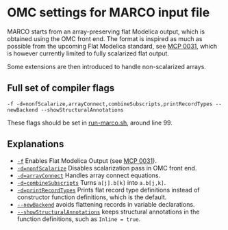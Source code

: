 OMC settings for MARCO input file
=================================

MARCO starts from an array-preserving flat Modelica output, which is obtained using the OMC front end.
The format is inspired as much as possible from the upcoming Flat Modelica standard, see
[MCP 0031](https://github.com/modelica/ModelicaSpecification/tree/MCP/0031/RationaleMCP/0031), which is
however currently limited to fully scalarized flat output.

Some extensions are then introduced to handle non-scalarized arrays.

Full set of compiler flags
--------------------------
```
-f -d=nonfScalarize,arrayConnect,combineSubscripts,printRecordTypes --newBackend --showStructuralAnnotations
```
These flags should be set in [run-marco.sh](https://github.com/modelica-polimi/marco/blob/5bac719666ea7e050463ef584b74be520ee7e955/run-marco.sh#L99), around line 99.

Explanations
-----------
- [``-f``](https://openmodelica.org/doc/OpenModelicaUsersGuide/latest/omchelptext.html#omcflag-flatmodelica)
  Enables Flat Modelica Output (see [MCP 0031](https://github.com/modelica/ModelicaSpecification/tree/MCP/0031/RationaleMCP/0031)).
- [``-d=nonfScalarize``](https://openmodelica.org/doc/OpenModelicaUsersGuide/latest/omchelptext.html#omcflag-debug-nfscalarize)
  Disables scalarization pass in OMC front end.
- [``-d=arrayConnect``](https://openmodelica.org/doc/OpenModelicaUsersGuide/latest/omchelptext.html#omcflag-debug-arrayconnect)
  Handles array connect equations.
- [``-d=combineSubscripts``](https://openmodelica.org/doc/OpenModelicaUsersGuide/latest/omchelptext.html#omcflag-debug-arrayconnect)
  Turns ``a[j].b[k]`` into ``a.b[j,k]``.
- [``-d=printRecordTypes``](https://openmodelica.org/doc/OpenModelicaUsersGuide/latest/omchelptext.html#omcflag-debug-printrecordtypes)
  Prints flat record type definitions instead of constructor function definitions, which is the default.
- [``--newBackend``](https://openmodelica.org/doc/OpenModelicaUsersGuide/latest/omchelptext.html#omcflag-newbackend)
  avoids flattening records in variable declarations.
- [``--showStructuralAnnotations``](https://openmodelica.org/doc/OpenModelicaUsersGuide/latest/omchelptext.html#omcflag-showstructuralannotations)
  keeps structural annotations in the function definitions, such as ``Inline = true``.

